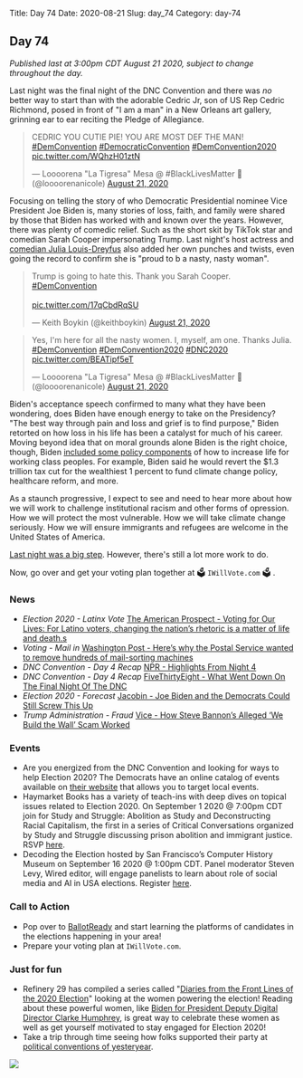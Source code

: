 Title: Day 74
Date: 2020-08-21
Slug: day_74
Category: day-74

## Day 74   

_Published last at 3:00pm CDT August 21 2020, subject to change throughout the day._

Last night was the final night of the DNC Convention and there was *no* better way to start than with the adorable Cedric Jr, son of US Rep Cedric Richmond, posed in front of "I am a man" in a New Orleans art gallery, grinning ear to ear reciting the Pledge of Allegiance.

<blockquote class="twitter-tweet"><p lang="en" dir="ltr">CEDRIC YOU CUTIE PIE! YOU ARE MOST DEF THE MAN! <a href="https://twitter.com/hashtag/DemConvention?src=hash&amp;ref_src=twsrc%5Etfw">#DemConvention</a> <a href="https://twitter.com/hashtag/DemocraticConvention?src=hash&amp;ref_src=twsrc%5Etfw">#DemocraticConvention</a> <a href="https://twitter.com/hashtag/DemConvention2020?src=hash&amp;ref_src=twsrc%5Etfw">#DemConvention2020</a> <a href="https://t.co/WQhzH01ztN">pic.twitter.com/WQhzH01ztN</a></p>&mdash; Loooorena &quot;La Tigresa&quot; Mesa @ #BlackLivesMatter 🖤 (@loooorenanicole) <a href="https://twitter.com/loooorenanicole/status/1296616006312439809?ref_src=twsrc%5Etfw">August 21, 2020</a></blockquote> <script async src="https://platform.twitter.com/widgets.js" charset="utf-8"></script> 

Focusing on telling the story of who Democratic Presidential nominee Vice President Joe Biden is, many stories of loss, faith, and family were shared by those that Biden has worked with and known over the years. However, there was plenty of comedic relief. Such as the short skit by TikTok star and comedian Sarah Cooper impersonating Trump. Last night's host actress and [comedian Julia Louis-Dreyfus](https://www.independent.co.uk/news/world/americas/us-election/julia-louis-dreyfus-dnc-speech-trump-joe-biden-2020-election-veep-a9681146.html) also added her own punches and twists, even going the record to confirm she is "proud to b a nasty, nasty woman".

<blockquote class="twitter-tweet"><p lang="en" dir="ltr">Trump is going to hate this. Thank you Sarah Cooper. <a href="https://twitter.com/hashtag/DemConvention?src=hash&amp;ref_src=twsrc%5Etfw">#DemConvention</a> <br><br> <a href="https://t.co/17qCbdRqSU">pic.twitter.com/17qCbdRqSU</a></p>&mdash; Keith Boykin (@keithboykin) <a href="https://twitter.com/keithboykin/status/1296624666832969729?ref_src=twsrc%5Etfw">August 21, 2020</a></blockquote> <script async src="https://platform.twitter.com/widgets.js" charset="utf-8"></script> 

<blockquote class="twitter-tweet"><p lang="en" dir="ltr">Yes, I&#39;m here for all the nasty women. I, myself, am one. Thanks Julia. <a href="https://twitter.com/hashtag/DemConvention?src=hash&amp;ref_src=twsrc%5Etfw">#DemConvention</a> <a href="https://twitter.com/hashtag/DemConvention2020?src=hash&amp;ref_src=twsrc%5Etfw">#DemConvention2020</a> <a href="https://twitter.com/hashtag/DNC2020?src=hash&amp;ref_src=twsrc%5Etfw">#DNC2020</a> <a href="https://t.co/BEATipf5eT">pic.twitter.com/BEATipf5eT</a></p>&mdash; Loooorena &quot;La Tigresa&quot; Mesa @ #BlackLivesMatter 🖤 (@loooorenanicole) <a href="https://twitter.com/loooorenanicole/status/1296621977390714881?ref_src=twsrc%5Etfw">August 21, 2020</a></blockquote> <script async src="https://platform.twitter.com/widgets.js" charset="utf-8"></script> 

Biden's acceptance speech confirmed to many what they have been wondering, does Biden have enough energy to take on the Presidency? "The best way through pain and loss and grief is to find purpose," Biden retorted on how loss in his life has been a catalyst for much of his career. Moving beyond idea that on moral grounds alone Biden is the right choice, though, Biden [included some policy components](https://www.cnn.com/2020/08/20/politics/biden-dnc-speech-transcript/index.html) of how to increase life for working class peoples. For example, Biden said he would revert the $1.3 trillion tax cut for the wealthiest 1 percent to fund climate change policy, healthcare reform, and more. 

As a staunch progressive, I expect to see and need to hear more about how we will work to challenge institutional racism and other forms of opression. How we will protect the most vulnerable. How we will take climate change seriously. How we will ensure immigrants and refugees are welcome in the United States of America.

[Last night was a big step](https://www.nytimes.com/2020/08/21/opinion/joe-biden-speech.html). However, there's still a lot more work to do.

Now, go over and get your voting plan together at 🗳️ `IWillVote.com` 🗳️ .


### News

- *Election 2020 - Latinx Vote* [The American Prospect - Voting for Our Lives: For Latino voters, changing the nation’s rhetoric is a matter of life and death.s](https://prospect.org/politics/voting-for-our-lives-biden-latino-voters-democratic-convention/)
- *Voting - Mail in* [Washington Post - Here’s why the Postal Service wanted to remove hundreds of mail-sorting machines](https://www.washingtonpost.com/business/2020/08/20/postal-service-mail-sorters-removals/)
- *DNC Convention - Day 4 Recap* [NPR - Highlights From Night 4](https://apps.npr.org/liveblogs/20200820-dnc/)
- *DNC Convention - Day 4 Recap* [FiveThirtyEight - What Went Down On The Final Night Of The DNC](https://fivethirtyeight.com/live-blog/dnc-convention-biden-2020-election/)
- *Election 2020 - Forecast* [Jacobin - Joe Biden and the Democrats Could Still Screw This Up](https://jacobinmag.com/2020/08/joe-biden-donald-trump-polls-dnc-convention)
- *Trump Administration - Fraud* [Vice - How Steve Bannon’s Alleged ‘We Build the Wall’ Scam Worked](https://www.vice.com/en_us/article/n7w54d/how-steve-bannons-alleged-we-build-the-wall-scam-worked)

### Events

- Are you energized from the DNC Convention and looking for ways to help Election 2020? The Democrats have an online catalog of events available on [their website](https://events.democrats.org/) that allows you to target local events.
- Haymarket Books has a variety of teach-ins with deep dives on topical issues related to Election 2020. On September 1 2020 @ 7:00pm CDT join for Study and Struggle: Abolition as Study and Deconstructing Racial Capitalism, the first in a series of Critical Conversations organized by Study and Struggle discussing prison abolition and immigrant justice. RSVP [here](https://www.haymarketbooks.org/events/174-study-and-struggle-abolition-as-study-and-deconstructing-racial-capitalism).
- Decoding the Election hosted by San Francisco’s Computer History Museum on September 16 2020 @ 1:00pm CDT. Panel moderator Steven Levy, Wired editor, will engage panelists to learn about role of social media and AI in USA elections. Register [here](https://www.eventbrite.com/e/decoding-the-election-tickets-116013187567?aff=ebdssbonlinesearch).

### Call to Action

- Pop over to [BallotReady](https://www.ballotready.org/) and start learning the platforms of candidates in the elections happening in your area! 
- Prepare your voting plan at `IWillVote.com`.

### Just for fun

- Refinery 29 has compiled a series called "[Diaries from the Front Lines of the 2020 Election](https://www.refinery29.com/en-us/2020/05/9749567/jess-morales-rocketto-political-director-diary-coronavirus)" looking at the women powering the election! Reading about these powerful women,  like [Biden for President Deputy Digital Director Clarke Humphrey](https://www.refinery29.com/en-us/2020/08/9970071/dnc-joe-biden-campaign-online-fundraising-director-clarke-humphrey-diary), is great way to celebrate these women as well as get yourself motivated to stay engaged for Election 2020!
- Take a trip through time seeing how folks supported their party at [political conventions of yesteryear](https://www.buzzfeednews.com/article/katebubacz/dnc-rnc-convention-style-photos).

<img src="theme/images/dnc-1964-donkey.png">